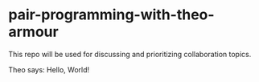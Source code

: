 # pair-programming-with-theo-armour
This repo will be used for discussing and prioritizing collaboration topics.


Theo says: Hello, World!
